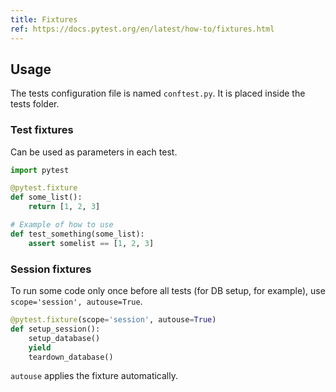 ```yaml
---
title: Fixtures
ref: https://docs.pytest.org/en/latest/how-to/fixtures.html
---
```


## Usage

The tests configuration file is named `conftest.py`.
It is placed inside the tests folder.

### Test fixtures

Can be used as parameters in each test.

```python
import pytest

@pytest.fixture
def some_list():
    return [1, 2, 3]

# Example of how to use
def test_something(some_list):
    assert somelist == [1, 2, 3]
```

### Session fixtures

To run some code only once before all tests
(for DB setup, for example),
use `scope='session', autouse=True`.

```python
@pytest.fixture(scope='session', autouse=True)
def setup_session():
    setup_database()
    yield
    teardown_database()
```

`autouse` applies the fixture automatically.
